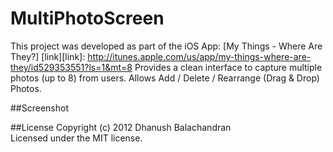 MultiPhotoScreen
================

This project was developed as part of the iOS App: [My Things - Where Are They?] [link][link]: http://itunes.apple.com/us/app/my-things-where-are-they/id529353551?ls=1&mt=8
Provides a clean interface to capture multiple photos (up to 8) from users. Allows Add / Delete / Rearrange (Drag & Drop) Photos.

##Screenshot


##License
Copyright (c) 2012 Dhanush Balachandran  
Licensed under the MIT license.

